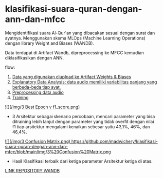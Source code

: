 # klasifikasi-suara-quran-dengan-ann-dan-mfcc
Mengidentifikasi suara Al-Qur'an yang dibacakan sesuai dengan surat dan ayatnya. Menggunakan skema MLOps (Machine Learning Operations) dengan library Weight and Biases (WANDB).

Data terdapat di Artifact Wandb, dipreprocessing ke MFCC kemudian diklasifikasikan dengan ANN.

flow:
1. [Data yang digunakan diupload ke Artifact Weights & Biases](https://wandb.ai/madwichery/skripsi-madwichery-klasifikasi-32-ayat-quran-EDA/artifacts/dataset/raw-dataset/v0/files)
2. [Explanatory Data Analysis: data audio memiliki variabilitas panjang yang berbeda-beda tiap ayat.](https://wandb.ai/madwichery/skripsi-madwichery-klasifikasi-32-ayat-quran-EDA/reports/Exploratory-Data-Analysis-Skripsi-Menghadapi-Variabilitas-Durasi-Audio-dalam-Tugas-Klasifikasi--VmlldzozODI2NzUx) 
3. [Preprocessing data audio](https://gist.github.com/madwichery/e41b08507672980d9b694b3e7c612ba8)
4. [Training](https://gist.github.com/madwichery/53e27a4a0130fec29682487e34f97578)

[![](/img/3 Best Epoch v f1_score.png) ](https://github.com/madwichery/klasifikasi-suara-quran-dengan-ann-dan-mfcc/blob/main/img/3%20Best%20Epoch%20v%20f1_score.png)
- 3 Arsitektur sebagai skenario percobaan, mencari parameter yang bisa ditraining lebih lanjut dengan parameter yang tidak overfit dengan nilai f1 tiap arsitektur mengalami kenaikan sebesar yaitu 43,1%, 46%, dan 46,4%.

[![](/img/3 Confusion Matrix.png) ](https://github.com/madwichery/klasifikasi-suara-quran-dengan-ann-dan-mfcc/blob/main/img/3%20Confusion%20Matrix.png)https://github.com/madwichery/klasifikasi-suara-quran-dengan-ann-dan-mfcc/blob/main/img/3%20Confusion%20Matrix.png
- Hasil Klasifikasi terbaik dari ketiga parameter Arsitektur ketiga di atas.

[LINK REPOSITORY WANDB](https://wandb.ai/madwichery/skripsi-madwichery-klasifikasi-32-ayat-quran)
